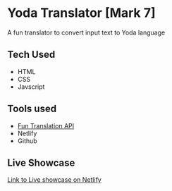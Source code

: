 # Yoda Translator [Mark 7]
A fun translator to convert input text to Yoda language


## Tech Used
 - HTML
 - CSS
 - Javscript
 
 ## Tools used
 - [Fun Translation API](https://funtranslations.com/api/yoda)
 - Netlify
 - Github

   


## Live Showcase
[Link to Live showcase on Netlify](https://yodatranslatorvv32.netlify.app/)

